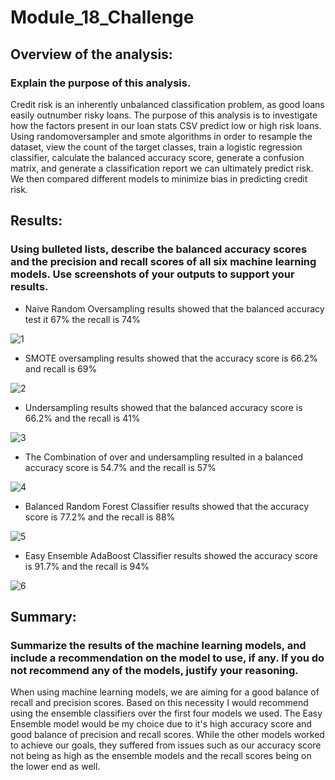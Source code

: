 # Module_18_Challenge

## Overview of the analysis: 
### Explain the purpose of this analysis.

Credit risk is an inherently unbalanced classification problem, as good loans easily outnumber risky loans. The purpose of this analysis is to investigate how the factors present in our loan stats CSV predict low or high risk loans. Using randomoversampler and smote algorithms in order to resample the dataset, view the count of the target classes, train a logistic regression classifier, calculate the balanced accuracy score, generate a confusion matrix, and generate a classification report we can ultimately predict risk. We then compared different models to minimize bias in predicting credit risk.



## Results: 
### Using bulleted lists, describe the balanced accuracy scores and the precision and recall scores of all six machine learning models. Use screenshots of your outputs to support your results.

* Naive Random Oversampling results showed that the balanced accuracy test it 67% the recall is 74%

![1](https://user-images.githubusercontent.com/69175360/213595018-a2e51911-2f70-453c-a99a-5f7368c157ae.JPG)


* SMOTE oversampling results showed that the accuracy score is 66.2%  and recall is 69% 

![2](https://user-images.githubusercontent.com/69175360/213595022-ab1449aa-0929-439d-952b-a9f4d7cf87b3.JPG)


* Undersampling results showed that the balanced accuracy score is 66.2% and the recall is 41% 

![3](https://user-images.githubusercontent.com/69175360/213595027-fac73160-db44-4c2d-b992-f7fb6e062ac2.JPG)


* The Combination of over and undersampling resulted in a balanced accuracy score is 54.7% and the recall is 57% 

![4](https://user-images.githubusercontent.com/69175360/213595048-7872ffc4-e553-4cc8-8f26-297c8275afc8.JPG)


* Balanced Random Forest Classifier results showed that the accuracy score is 77.2% and the recall is 88%

![5](https://user-images.githubusercontent.com/69175360/213595056-e2a41aa8-66d1-4ed0-937f-1f06a60d89e4.JPG)


* Easy Ensemble AdaBoost Classifier results showed the accuracy score is 91.7% and the recall is 94%

![6](https://user-images.githubusercontent.com/69175360/213595061-8f0c54e9-6532-4d89-b1a0-81c76f33e6c6.JPG)



## Summary: 
### Summarize the results of the machine learning models, and include a recommendation on the model to use, if any. If you do not recommend any of the models, justify your reasoning.

When using machine learning models, we are aiming for a good balance of recall and precision scores. Based on this necessity I would recommend using the ensemble classifiers over the first four models we used. The Easy Ensemble model would be my choice due to it's high accuracy score and good balance of precision and recall scores. While the other models worked to achieve our goals, they suffered from issues such as our accuracy score not being as high as the ensemble models and the recall scores being on the lower end as well. 
